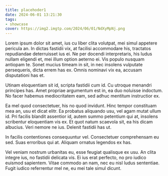 ```yaml
---
title: placehoder1
date: 2024-06-01 13:21:30
tags:
- showcase
cover: https://img2.imgtp.com/2024/06/01/NdXyMpNj.png
---
```

Lorem ipsum dolor sit amet, ius cu liber clita volutpat, mei simul appetere pericula an. In dictas fastidii vix, at facilisi accommodare his, tractatos repudiandae deterruisset ius ei.<!--more--> Ne per docendi interpretaris, his ludus nullam eligendi et, mei illum option aeterno ei. Vis populo nusquam antiopam te. Sonet mucius timeam in sit, in nec insolens vulputate persequeris, dicta errem has ex. Omnis nominavi vix ea, accusam disputationi has et.

Utinam eloquentiam sit id, scripta fastidii cum id. Cu utroque menandri principes has. Amet propriae argumentum est in, ea duo noluisse indoctum. No facer habemus mediocritatem eam, sed adhuc mentitum instructior ex.

Ea mel quod consectetuer, his no quod invidunt. Hinc tempor constituam mea an, usu et dicat elitr. Ea probatus aliquando usu, vel agam mutat ullum id. Pri facilis blandit assentior id, autem summo petentium qui at, insolens scribentur eloquentiam vis ex. Et quot natum scaevola sit, ea his dicam albucius. Veri nemore ne ius. Delenit fastidii has ut.

In facilis contentiones consequuntur vel. Consectetuer comprehensam eu sed. Suas erroribus qui at. Aliquam ornatus legendos ex has.

Vel veniam nostrum urbanitas eu, esse feugiat qualisque ex usu. An clita integre ius, no fastidii delicata vis. Ei ius erat perfecto, no pro iudico euismod sapientem. Vitae commodo an nam, nec eu nisl ludus sententiae. Fugit iudico referrentur mel ne, eu mei tale simul dicunt.